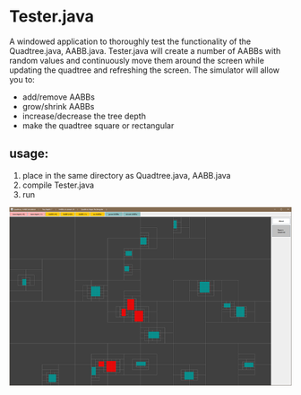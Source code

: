 # Tester.java
A windowed application to thoroughly test the functionality of the Quadtree.java, AABB.java. Tester.java will create a number of AABBs with random values and continuously move them around the screen while updating the quadtree and refreshing the screen. The simulator will allow you to:
- add/remove AABBs
- grow/shrink AABBs
- increase/decrease the tree depth
- make the quadtree square or rectangular

## usage:
1. place in the same directory as Quadtree.java, AABB.java
2. compile Tester.java
3. run

![Qt simulator](https://github.com/The-AJF/Images/blob/master/simulator.png)
